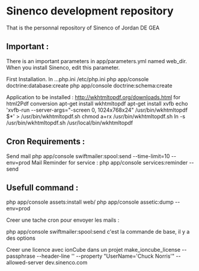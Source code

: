 Sinenco development repository
========================

That is the personnal repository of Sinenco of Jordan DE GEA

Important : 
----
There is an important parameters in app/parameters.yml named web_dir. 
When you install Sinenco, edit this parameter. 

First Installation. 
ln ...php.ini /etc/php.ini
php app/console doctrine:database:create
php app/console doctrine:schema:create

Application to be installed : 
http://wkhtmltopdf.org/downloads.html 
for html2Pdf conversion
apt-get install wkhtmltopdf
apt-get install xvfb
echo 'xvfb-run --server-args="-screen 0, 1024x768x24" /usr/bin/wkhtmltopdf $*' > /usr/bin/wkhtmltopdf.sh
chmod a+rx /usr/bin/wkhtmltopdf.sh
ln -s /usr/bin/wkhtmltopdf.sh /usr/local/bin/wkhtmltopdf

Cron Requirements :
---- 
Send mail
php app/console swiftmailer:spool:send --time-limit=10 --env=prod
Mail Reminder for service : 
php app/console services:reminder --send



Usefull command :
---- 
php app/console assets:install web/
php app/console assetic:dump --env=prod

Creer une tache cron pour envoyer les mails : 

php app/console swiftmailer:spool:send
c'est la commande de base, il y a des options

Creer une licence avec ionCube dans un projet
make_ioncube_license --passphrase <pass> --header-line '<?php exit(0); ?>' --property "UserName='Chuck Norris'" --allowed-server dev.sinenco.com